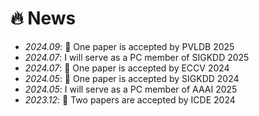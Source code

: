 # 🔥 News
- *2024.09*: 🎉 One paper is accepted by PVLDB 2025
- *2024.07*: I will serve as a PC member of SIGKDD 2025
- *2024.07*: 🎉 One paper is accepted by ECCV 2024
- *2024.05*: 🎉 One paper is accepted by SIGKDD 2024
- *2024.05*: I will serve as a PC member of AAAI 2025
- *2023.12*: 🎉 Two papers are accepted by ICDE 2024
